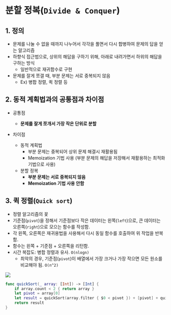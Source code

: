 # 분할 정복(`Divide & Conquer`)

## 1. 정의

* 문제를 나눌 수 없을 때까지 나누어서 각각을 풀면서 다시 합병하여 문제의 답을 얻는 알고리즘
* 하향식 접근법으로, 상위의 해답을 구하기 위해, 아래로 내려가면서 하위의 해답을 구하는 방식
  * 일반적으로 재귀함수로 구현
* 문제를 잘게 쪼갤 때, 부분 문제는 서로 중복되지 않음
  * Ex) 병합 정렬, 퀵 정렬 등



## 2. 동적 계획법과의 공통점과 차이점

* 공통점

  * **문제를 잘게 쪼개서 가장 작은 단위로 분할**

* 차이점

  * 동적 계획법
    * 부분 문제는 중복되어 상위 문제 해결시 재활용됨
    * Memoization 기법 사용 (부분 문제의 해답을 저장해서 재활용하는 최적화 기법으로 사용)
  * 분할 정복
    * **부분 문제는 서로 중복되지 않음**
    * **Memoization 기법 사용 안함**

  

## 3. 퀵 정렬(`Quick sort`)

* 정렬 알고리즘의 꽃
* 기준점(`pivot`)을 정해서 기준점보다 작은 데이터는 왼쪽(`left`)으로, 큰 데이터는 오른쪽(`right`)으로 모으는 함수를 작성함.
* 각 왼쪽, 오른쪽은 재귀용법을 사용해서 다시 동일 함수를 호출하여 위 작업을 반복함.
* 함수는 왼쪽 + 기준점 + 오른쪽을 리턴함.
* 시간 복잡도: 병합 정렬과 유사. `O(nlogn)` 
  * 최악의 경우, 기준점(`pivot`)이 배열에서 가장 크거나 가장 작으면 모든 원소를 비교해야 됨. `O(n^2)`

![](https://gmlwjd9405.github.io/images/algorithm-quick-sort/quick-sort.png)

```swift
func quickSort(_ array: [Int]) -> [Int] {
    if array.count < 2 { return array }
    let pivot = array[0]
    let result = quickSort(array.filter { $0 < pivot }) + [pivot] + quickSort(array.filter { $0 > pivot })
    return result
}
```































